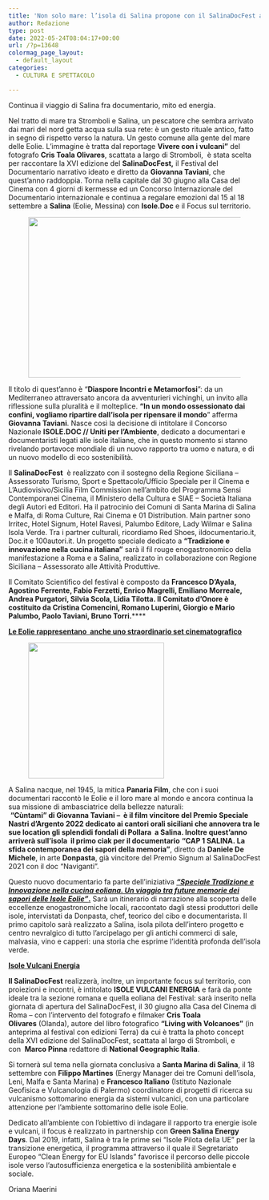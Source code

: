 ```yaml
---
title: 'Non solo mare: l’isola di Salina propone con il SalinaDocFest anche cinema e cultura'
author: Redazione
type: post
date: 2022-05-24T08:04:17+00:00
url: /?p=13648
colormag_page_layout:
  - default_layout
categories:
  - CULTURA E SPETTACOLO

---
```

Continua il viaggio di Salina fra documentario, mito ed energia.



Nel tratto di mare tra Stromboli e Salina, un pescatore che sembra arrivato dai mari del nord getta acqua sulla sua rete: è un gesto rituale antico, fatto in segno di rispetto verso la natura. Un gesto comune alla gente del mare delle Eolie. L’immagine è tratta dal reportage **Vivere con i vulcani”** del fotografo **Cris Toala Olivares**, scattata a largo di Stromboli,  è stata scelta per raccontare la XVI edizione del **SalinaDocFest,** il Festival del Documentario narrativo ideato e diretto da **Giovanna Taviani**, che quest&#8217;anno raddoppia. Torna nella capitale dal 30 giugno alla Casa del Cinema con 4 giorni di kermesse ed un Concorso Internazionale del Documentario internazionale e continua a regalare emozioni dal 15 al 18 settembre a **Salina** (Eolie, Messina) con **Isole.Doc** e il Focus sul territorio. 

<div class="wp-block-image">
  <figure class="alignright size-full is-resized"><img decoding="async" loading="lazy" src="https://progressonline.it/wp-content/uploads/2022/05/Pescatore-salina.jpg" alt="" class="wp-image-13650" width="481" height="321" /></figure>
</div>

Il titolo di quest’anno è “**Diaspore Incontri e Metamorfosi**”: da un Mediterraneo attraversato ancora da avventurieri vichinghi, un invito alla riflessione sulla pluralità e il molteplice. **“In un mondo ossessionato dai confini, vogliamo ripartire dall’isola per ripensare il mondo**” afferma **Giovanna Taviani**. Nasce così la decisione di intitolare il Concorso Nazionale **ISOLE.DOC // Uniti per l’Ambiente**, dedicato a documentari e documentaristi legati alle isole italiane, che in questo momento si stanno rivelando portavoce mondiale di un nuovo rapporto tra uomo e natura, e di un nuovo modello di eco sostenibilità.

Il **SalinaDocFest** &nbsp;è realizzato con il sostegno della Regione Siciliana &#8211; Assessorato Turismo, Sport e Spettacolo/Ufficio Speciale per il Cinema e L&#8217;Audiovisivo/Sicilia Film Commission nell&#8217;ambito del Programma Sensi Contemporanei Cinema, il Ministero della Cultura e SIAE &#8211; Società Italiana degli Autori ed Editori. Ha il patrocinio dei Comuni di Santa Marina di Salina e Malfa, di Roma Culture, Rai Cinema e 01 Distribution. Main partner sono Irritec, Hotel Signum, Hotel Ravesi, Palumbo Editore, Lady Wilmar e Salina Isola Verde. Tra i partner culturali, ricordiamo Red Shoes, ildocumentario.it, Doc.it e 100autori.it. Un progetto speciale dedicato a **“Tradizione e innovazione nella cucina italiana”** sarà il fil rouge enogastronomico della manifestazione a Roma e a Salina, realizzato in collaborazione con Regione Siciliana – Assessorato alle Attività Produttive.&nbsp;

Il Comitato Scientifico del festival è composto da **Francesco D’Ayala, Agostino Ferrente, Fabio Ferzetti, Enrico Magrelli, Emiliano Morreale, Andrea Purgatori, Silvia Scola, Lidia Tilotta. Il Comitato d&#8217;Onore è costituito da Cristina Comencini, Romano Luperini, Giorgio e Mario Palumbo, Paolo Taviani, Bruno Torri.******

<u><strong>Le Eolie rappresentano  anche uno straordinario set cinematografico</strong></u>

<div class="wp-block-image">
  <figure class="alignleft size-full is-resized"><img decoding="async" loading="lazy" src="https://progressonline.it/wp-content/uploads/2022/05/GiovannaTaviani.jpg" alt="" class="wp-image-13651" width="271" height="271" /></figure>
</div>

A Salina nacque, nel 1945, la mitica **Panaria Film**, che con i suoi documentari raccontò le Eolie e il loro mare al mondo e ancora continua la sua missione di ambasciatrice della bellezze naturali:  **“Cùntami” **di **Giovanna Taviani** &#8211;  è il film vincitore del Premio Speciale Nastri d’Argento 2022 dedicato ai cantori orali siciliani che annovera tra le sue location gli splendidi fondali di Pollara  a Salina. Inoltre quest’anno arriverà sull’isola  il** primo ciak per il documentario** **“CAP 1 SALINA. La sfida contemporanea dei sapori della memoria”**, diretto da **Daniele De Michele**, in arte **Donpasta**, già vincitore del Premio Signum al SalinaDocFest 2021 con il doc “Naviganti”. 

Questo nuovo documentario fa parte dell’iniziativa **_<u>“Speciale Tradizione e Innovazione nella cucina eoliana. Un viaggio tra future memorie dei sapori delle Isole Eolie”</u>_<u>.</u>** Sarà un itinerario di narrazione alla scoperta delle eccellenze enogastronomiche locali, raccontato dagli stessi produttori delle isole, intervistati da Donpasta, chef, teorico del cibo e documentarista. Il primo capitolo sarà realizzato a Salina, isola pilota dell’intero progetto e centro nevralgico di tutto l’arcipelago per gli antichi commerci di sale, malvasia, vino e capperi: una storia che esprime l’identità profonda dell’isola verde. 

**<u>Isole Vulcani Energia</u>**

**Il SalinaDocFest** realizzerà, inoltre, un importante focus sul territorio, con proiezioni e incontri, è intitolato **ISOLE VULCANI ENERGIA** e farà da ponte ideale tra la sezione romana e quella eoliana del Festival: sarà inserito nella giornata di apertura del SalinaDocFest, il 30 giugno alla Casa del Cinema di Roma – con l’intervento del fotografo e filmaker **Cris Toala Olivares** (Olanda), autore del libro fotografico **&#8220;Living with Volcanoes&#8221;** (in anteprima al festival con edizioni Terra) da cui è tratta la photo concept della XVI edizione del SalinaDocFest, scattata al largo di Stromboli, e con  **Marco Pinna** redattore di **National Geographic Italia**. 

Si tornerà sul tema nella giornata conclusiva a **Santa Marina di Salina**, il 18 settembre con **Filippo Martines** (Energy Manager dei tre Comuni dell’isola, Leni, Malfa e Santa Marina) e **Francesco Italiano** (Istituto Nazionale Geofisica e Vulcanologia di Palermo) coordinatore di progetti di ricerca su vulcanismo sottomarino energia da sistemi vulcanici, con una particolare attenzione per l’ambiente sottomarino delle isole Eolie. 

Dedicato all’ambiente con l’obiettivo di indagare il rapporto tra energie isole e vulcani, il focus è realizzato in partnership con **Green Salina Energy Days**. Dal 2019, infatti, Salina è tra le prime sei “Isole Pilota della UE” per la transizione energetica, il programma attraverso il quale il Segretariato Europeo “Clean Energy for EU Islands” favorisce il percorso delle piccole isole verso l’autosufficienza energetica e la sostenibilità ambientale e sociale. 



Oriana Maerini